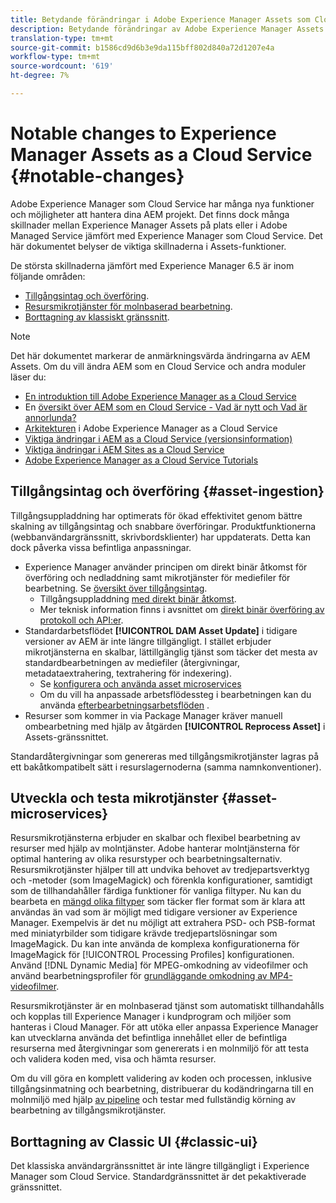 ```yaml
---
title: Betydande förändringar i Adobe Experience Manager Assets som Cloud Service
description: Betydande förändringar av Adobe Experience Manager Assets i AEM Cloud Service jämfört med Adobe Experience Manager 6.5.
translation-type: tm+mt
source-git-commit: b1586cd9d6b3e9da115bff802d840a72d1207e4a
workflow-type: tm+mt
source-wordcount: '619'
ht-degree: 7%

---
```



# Notable changes to Experience Manager Assets as a Cloud Service {#notable-changes}

Adobe Experience Manager som Cloud Service har många nya funktioner och möjligheter att hantera dina AEM projekt. Det finns dock många skillnader mellan Experience Manager Assets på plats eller i Adobe Managed Service jämfört med Experience Manager som Cloud Service. Det här dokumentet belyser de viktiga skillnaderna i Assets-funktioner.

De största skillnaderna jämfört med Experience Manager 6.5 är inom följande områden:

* [Tillgångsintag och överföring](#asset-ingestion).
* [Resursmikrotjänster för molnbaserad bearbetning](#asset-microservices).
* [Borttagning av klassiskt gränssnitt](#classic-ui).

>[!NOTE]
>
>Det här dokumentet markerar de anmärkningsvärda ändringarna av AEM Assets. Om du vill ändra AEM som en Cloud Service och andra moduler läser du:
>
>* [En introduktion till Adobe Experience Manager as a Cloud Service](/help/overview/introduction.md)
>* En [översikt över AEM som en Cloud Service - Vad är nytt och Vad är annorlunda?](/help/overview/what-is-new-and-different.md)
>* [Arkitekturen](/help/core-concepts/architecture.md) i Adobe Experience Manager as a Cloud Service
>* [Viktiga ändringar i AEM as a Cloud Service (versionsinformation)](/help/release-notes/aem-cloud-changes.md)
>* [Viktiga ändringar i AEM Sites as a Cloud Service](/help/sites-cloud/sites-cloud-changes.md)
>* [Adobe Experience Manager as a Cloud Service Tutorials](https://experienceleague.adobe.com/docs/experience-manager-learn/cloud-service/overview.html)


## Tillgångsintag och överföring {#asset-ingestion}

Tillgångsuppladdning har optimerats för ökad effektivitet genom bättre skalning av tillgångsintag och snabbare överföringar. Produktfunktionerna (webbanvändargränssnitt, skrivbordsklienter) har uppdaterats. Detta kan dock påverka vissa befintliga anpassningar.

* Experience Manager använder principen om direkt binär åtkomst för överföring och nedladdning samt mikrotjänster för mediefiler för bearbetning. Se [översikt över tillgångsintag](/help/assets/asset-microservices-overview.md).
   * Tillgångsuppladdning [med direkt binär åtkomst](/help/assets/asset-microservices-overview.md#asset-upload-with-direct-binary-access).
   * Mer teknisk information finns i avsnittet om [direkt binär överföring av protokoll och API:er](/help/assets/developer-reference-material-apis.md#upload-binary).
* Standardarbetsflödet **[!UICONTROL DAM Asset Update]** i tidigare versioner av AEM är inte längre tillgängligt. I stället erbjuder mikrotjänsterna en skalbar, lättillgänglig tjänst som täcker det mesta av standardbearbetningen av mediefiler (återgivningar, metadataextrahering, textrahering för indexering).
   * Se [konfigurera och använda asset microservices](/help/assets/asset-microservices-configure-and-use.md)
   * Om du vill ha anpassade arbetsflödessteg i bearbetningen kan du använda [efterbearbetningsarbetsflöden](/help/assets/asset-microservices-configure-and-use.md#post-processing-workflows) .
* Resurser som kommer in via Package Manager kräver manuell ombearbetning med hjälp av åtgärden **[!UICONTROL Reprocess Asset]** i Assets-gränssnittet.

Standardåtergivningar som genereras med tillgångsmikrotjänster lagras på ett bakåtkompatibelt sätt i resurslagernoderna (samma namnkonventioner).

## Utveckla och testa mikrotjänster {#asset-microservices}

Resursmikrotjänsterna erbjuder en skalbar och flexibel bearbetning av resurser med hjälp av molntjänster. Adobe hanterar molntjänsterna för optimal hantering av olika resurstyper och bearbetningsalternativ. Resursmikrotjänster hjälper till att undvika behovet av tredjepartsverktyg och -metoder (som ImageMagick) och förenkla konfigurationer, samtidigt som de tillhandahåller färdiga funktioner för vanliga filtyper. Nu kan du bearbeta en [mängd olika filtyper](/help/assets/file-format-support.md) som täcker fler format som är klara att användas än vad som är möjligt med tidigare versioner av Experience Manager. Exempelvis är det nu möjligt att extrahera PSD- och PSB-format med miniatyrbilder som tidigare krävde tredjepartslösningar som ImageMagick. Du kan inte använda de komplexa konfigurationerna för ImageMagick för [!UICONTROL Processing Profiles] konfigurationen. Använd [!DNL Dynamic Media] för MPEG-omkodning av videofilmer och använd bearbetningsprofiler för [grundläggande omkodning av MP4-videofilmer](/help/assets/manage-video-assets.md#transcode-video).

Resursmikrotjänster är en molnbaserad tjänst som automatiskt tillhandahålls och kopplas till Experience Manager i kundprogram och miljöer som hanteras i Cloud Manager. För att utöka eller anpassa Experience Manager kan utvecklarna använda det befintliga innehållet eller de befintliga resurserna med återgivningar som genererats i en molnmiljö för att testa och validera koden med, visa och hämta resurser.

Om du vill göra en komplett validering av koden och processen, inklusive tillgångsinmatning och bearbetning, distribuerar du kodändringarna till en molnmiljö med hjälp [av pipeline](/help/implementing/cloud-manager/configure-pipeline.md) och testar med fullständig körning av bearbetning av tillgångsmikrotjänster.

## Borttagning av Classic UI {#classic-ui}

Det klassiska användargränssnittet är inte längre tillgängligt i Experience Manager som Cloud Service. Standardgränssnittet är det pekaktiverade gränssnittet.
